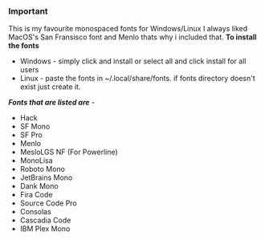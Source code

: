 ### Important
This is my favourite monospaced fonts for Windows/Linux
I always liked MacOS's San Fransisco font and Menlo thats why i included that.
**To install the fonts**
- Windows - simply click and install or select all and click install for all users
- Linux -  paste the fonts in ~/.local/share/fonts. if fonts directory doesn't exist just create it.

***Fonts that are listed are*** -
- Hack
- SF Mono
- SF Pro
- Menlo
- MesloLGS NF (For Powerline)
- MonoLisa
- Roboto Mono
- JetBrains Mono
- Dank Mono
- Fira Code
- Source Code Pro
- Consolas
- Cascadia Code
- IBM Plex Mono

